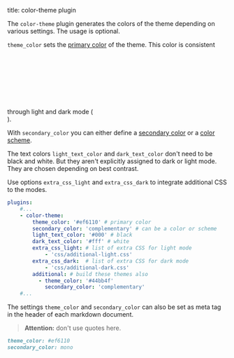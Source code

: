 title: color-theme plugin

The `color-theme` plugin generates the colors of the theme depending on various settings. The usage is optional.

`theme_color` sets the [primary color](primary.md) of the theme. This color is consistent through light and dark mode (<svg class="svg-1em"><use xlink:href="#theme-toggle" /></svg>).

With `secondary_color` you can either define a [secondary color](secondary/index.md) or a [color scheme](secondary/mono.md).

The text colors `light_text_color` and `dark_text_color` don't need to be black and white.
But they aren't explicitly assigned to dark or light mode. They are chosen depending on best contrast.

Use options `extra_css_light` and `extra_css_dark` to integrate additional CSS to the modes.

```yaml
plugins:
    #...
    - color-theme:
        theme_color: '#ef6110' # primary color
        secondary_color: 'complementary' # can be a color or scheme
        light_text_color: '#000' # black
        dark_text_color: '#fff' # white
        extra_css_light: # list of extra CSS for light mode
            - 'css/additional-light.css'
        extra_css_dark:  # list of extra CSS for dark mode
            - 'css/additional-dark.css'
        additional: # build these themes also
          - theme_color: '#44bb4f'
            secondary_color: 'complementary'
    #...
```

The settings `theme_color` and `secondary_color` can also be set as meta tag in the header of each markdown document.

> **Attention:** don't use quotes here.

```markdown
theme_color: #ef6110
secondary_color: mono
```
